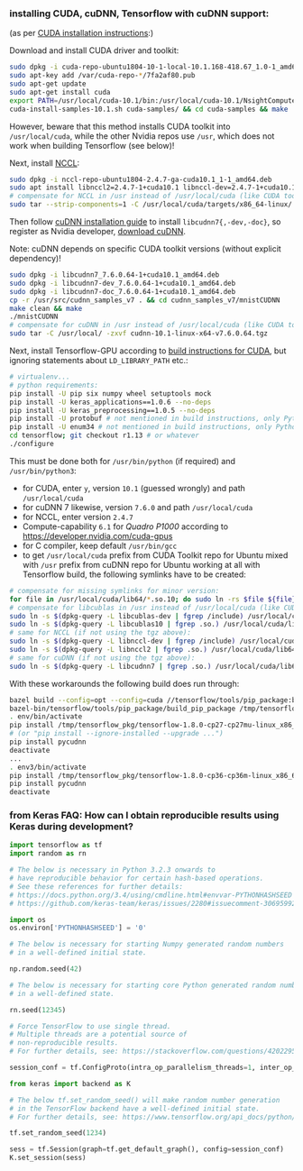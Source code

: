 ### installing CUDA, cuDNN, Tensorflow with cuDNN support:

(as per [CUDA installation instructions](https://developer.nvidia.com/cuda-downloads):)

Download and install CUDA driver and toolkit:

```sh
sudo dpkg -i cuda-repo-ubuntu1804-10-1-local-10.1.168-418.67_1.0-1_amd64.deb
sudo apt-key add /var/cuda-repo-*/7fa2af80.pub
sudo apt-get update
sudo apt-get install cuda
export PATH=/usr/local/cuda-10.1/bin:/usr/local/cuda-10.1/NsightCompute-2019.1${PATH:+:${PATH}}
cuda-install-samples-10.1.sh cuda-samples/ && cd cuda-samples && make
```

However, beware that this method installs CUDA toolkit into `/usr/local/cuda`, while the other Nvidia repos use `/usr`, which does not work when building Tensorflow (see below)!

Next, install [NCCL](https://developer.nvidia.com/nccl/nccl-download):

```sh
sudo dpkg -i nccl-repo-ubuntu1804-2.4.7-ga-cuda10.1_1-1_amd64.deb
sudo apt install libnccl2=2.4.7-1+cuda10.1 libnccl-dev=2.4.7-1+cuda10.1
# compensate for NCCL in /usr instead of /usr/local/cuda (like CUDA toolkit):
sudo tar --strip-components=1 -C /usr/local/cuda/targets/x86_64-linux/ -xvf nccl_2.4.7-1+cuda10.1_x86_64.txz
```

Then follow [cuDNN installation guide](https://docs.nvidia.com/deeplearning/sdk/cudnn-install/index.html#installcuda)
to install `libcudnn7{,-dev,-doc}`, so register as Nvidia developer, [download cuDNN](https://developer.nvidia.com/rdp/cudnn-download).

Note: cuDNN depends on specific CUDA toolkit versions (without explicit dependency)!
```sh
sudo dpkg -i libcudnn7_7.6.0.64-1+cuda10.1_amd64.deb
sudo dpkg -i libcudnn7-dev_7.6.0.64-1+cuda10.1_amd64.deb
sudo dpkg -i libcudnn7-doc_7.6.0.64-1+cuda10.1_amd64.deb
cp -r /usr/src/cudnn_samples_v7 . && cd cudnn_samples_v7/mnistCUDNN
make clean && make
./mnistCUDNN
# compensate for cuDNN in /usr instead of /usr/local/cuda (like CUDA toolkit):
sudo tar -C /usr/local/ -zxvf cudnn-10.1-linux-x64-v7.6.0.64.tgz
```

Next, install Tensorflow-GPU according to [build instructions for CUDA](https://www.tensorflow.org/install/install_sources),
but ignoring statements about `LD_LIBRARY_PATH` etc.:
```sh
# virtualenv...
# python requirements:
pip install -U pip six numpy wheel setuptools mock
pip install -U keras_applications==1.0.6 --no-deps
pip install -U keras_preprocessing==1.0.5 --no-deps
pip install -U protobuf # not mentioned in build instructions, only Python 2
pip install -U enum34 # not mentioned in build instructions, only Python 2
cd tensorflow; git checkout r1.13 # or whatever
./configure
```

This must be done both for `/usr/bin/python` (if required) and `/usr/bin/python3`:
- for CUDA, enter `y`, version `10.1` (guessed wrongly) and path `/usr/local/cuda`
- for cuDNN 7 likewise, version `7.6.0` and path `/usr/local/cuda`
- for NCCL, enter version `2.4.7`
- Compute-capability `6.1` for _Quadro P1000_ according to https://developer.nvidia.com/cuda-gpus
- for C compiler, keep default `/usr/bin/gcc`
- to get `/usr/local/cuda` prefix from CUDA Toolkit repo for Ubuntu mixed with `/usr` prefix from cuDNN repo for Ubuntu working at all with Tensorflow build, the following symlinks have to be created:
```sh
# compensate for missing symlinks for minor version:
for file in /usr/local/cuda/lib64/*.so.10; do sudo ln -rs $file ${file}.1; done
# compensate for libcublas in /usr instead of /usr/local/cuda (like CUDA toolkit):
sudo ln -s $(dpkg-query -L libcublas-dev | fgrep /include) /usr/local/cuda/include
sudo ln -s $(dpkg-query -L libcublas10 | fgrep .so.) /usr/local/cuda/lib64
# same for NCCL (if not using the tgz above):
sudo ln -s $(dpkg-query -L libnccl-dev | fgrep /include) /usr/local/cuda/include
sudo ln -s $(dpkg-query -L libnccl2 | fgrep .so.) /usr/local/cuda/lib64
# same for cuDNN (if not using the tgz above):
sudo ln -s $(dpkg-query -L libcudnn7 | fgrep .so.) /usr/local/cuda/lib64
```

With these workarounds the following build does run through:
```sh
bazel build --config=opt --config=cuda //tensorflow/tools/pip_package:build_pip_package
bazel-bin/tensorflow/tools/pip_package/build_pip_package /tmp/tensorflow_pkg
. env/bin/activate
pip install /tmp/tensorflow_pkg/tensorflow-1.8.0-cp27-cp27mu-linux_x86_64.whl
# (or "pip install --ignore-installed --upgrade ...")
pip install pycudnn
deactivate
...
. env3/bin/activate
pip install /tmp/tensorflow_pkg/tensorflow-1.8.0-cp36-cp36m-linux_x86_64.whl
pip install pycudnn
deactivate
```

### from Keras FAQ: How can I obtain reproducible results using Keras during development?

```python
import tensorflow as tf
import random as rn

# The below is necessary in Python 3.2.3 onwards to
# have reproducible behavior for certain hash-based operations.
# See these references for further details:
# https://docs.python.org/3.4/using/cmdline.html#envvar-PYTHONHASHSEED
# https://github.com/keras-team/keras/issues/2280#issuecomment-306959926

import os
os.environ['PYTHONHASHSEED'] = '0'

# The below is necessary for starting Numpy generated random numbers
# in a well-defined initial state.

np.random.seed(42)

# The below is necessary for starting core Python generated random numbers
# in a well-defined state.

rn.seed(12345)

# Force TensorFlow to use single thread.
# Multiple threads are a potential source of
# non-reproducible results.
# For further details, see: https://stackoverflow.com/questions/42022950/which-seeds-have-to-be-set-where-to-realize-100-reproducibility-of-training-res

session_conf = tf.ConfigProto(intra_op_parallelism_threads=1, inter_op_parallelism_threads=1)

from keras import backend as K

# The below tf.set_random_seed() will make random number generation
# in the TensorFlow backend have a well-defined initial state.
# For further details, see: https://www.tensorflow.org/api_docs/python/tf/set_random_seed

tf.set_random_seed(1234)

sess = tf.Session(graph=tf.get_default_graph(), config=session_conf)
K.set_session(sess)
```

